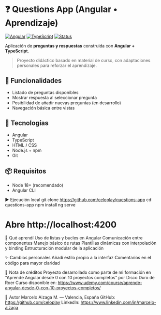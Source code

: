 # ❓ Questions App (Angular • Aprendizaje)

[![Angular](https://img.shields.io/badge/Angular-Framework-red)]()
[![TypeScript](https://img.shields.io/badge/TypeScript-Language-blue)]()
[![Status](https://img.shields.io/badge/Status-Active-brightgreen)]()

Aplicación de **preguntas y respuestas** construida con **Angular + TypeScript**.  
> Proyecto didáctico basado en material de curso, con adaptaciones personales para reforzar el aprendizaje.


## 🚀 Funcionalidades
- Listado de preguntas disponibles
- Mostrar respuesta al seleccionar pregunta
- Posibilidad de añadir nuevas preguntas (en desarrollo)
- Navegación básica entre vistas


## 🧰 Tecnologías
- Angular
- TypeScript
- HTML / CSS
- Node.js + npm
- Git


## 📦 Requisitos
- Node 18+ (recomendado)
- Angular CLI

▶️ Ejecución local
git clone https://github.com/celoplay/questions-app
cd questions-app
npm install
ng serve
# Abre http://localhost:4200

🧠 Qué aprendí
Uso de listas y bucles en Angular
Comunicación entre componentes
Manejo básico de rutas
Plantillas dinámicas con interpolación y binding
Estructuración modular de la aplicación

✨ Cambios personales
Añadí estilo propio a la interfaz
Comentarios en el código para mayor claridad

📝 Nota de créditos
Proyecto desarrollado como parte de mi formación en "Aprende Angular desde 0 con 10 proyectos completos" por Disco Duro de Roer
Curso disponible en: https://www.udemy.com/course/aprende-angular-desde-0-con-10-proyectos-completos/

👤 Autor
Marcelo Aizaga M. — Valencia, España
GitHub: https://github.com/celoplay
LinkedIn: https://www.linkedin.com/in/marcelo-aizaga
